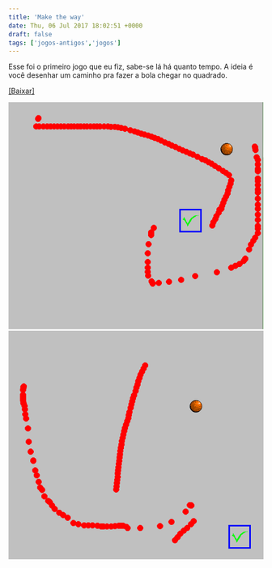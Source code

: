```yaml
---
title: 'Make the way'
date: Thu, 06 Jul 2017 18:02:51 +0000
draft: false
tags: ['jogos-antigos','jogos']
---
```


Esse foi o primeiro jogo que eu fiz, sabe-se lá há quanto tempo. A ideia é você desenhar um caminho pra fazer a bola chegar no quadrado.

[\[Baixar\]](https://www.dropbox.com/s/vekqxn21o2bltup/Make%20the%20Way.rar?dl=0)

![Game screenshot 1](gamepic1.png)
![Game screenshot 2](gamepic2.png)


